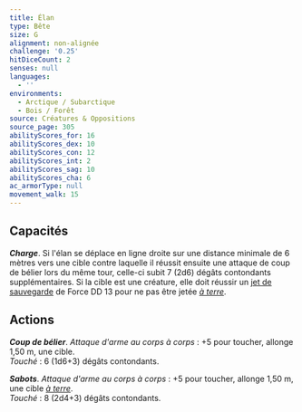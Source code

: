 ```yaml
---
title: Élan
type: Bête
size: G
alignment: non-alignée
challenge: '0.25'
hitDiceCount: 2
senses: null
languages:
  - ''
environments:
  - Arctique / Subarctique
  - Bois / Forêt
source: Créatures & Oppositions
source_page: 305
abilityScores_for: 16
abilityScores_dex: 10
abilityScores_con: 12
abilityScores_int: 2
abilityScores_sag: 10
abilityScores_cha: 6
ac_armorType: null
movement_walk: 15
---
```

## Capacités
_**Charge**_. Si l'élan se déplace en ligne droite sur une distance minimale de 6 mètres vers une cible contre laquelle il réussit ensuite une attaque de coup de bélier lors du même tour, celle-ci subit 7 (2d6) dégâts contondants supplémentaires. Si la cible est une créature, elle doit réussir un [jet de sauvegarde](/utiliser-les-caracteristiques/#jets-de-sauvegarde) de Force DD 13 pour ne pas être jetée [_à terre_](/gerer-la-sante-du-personnage/#a-terre).

## Actions
_**Coup de bélier**_. _Attaque d'arme au corps à corps_ : +5 pour toucher, allonge 1,50 m, une cible.  
_Touché_ : 6 (1d6+3) dégâts contondants.

_**Sabots**_. _Attaque d'arme au corps à corps_ : +5 pour toucher, allonge 1,50 m, une cible [_à terre_](/gerer-la-sante-du-personnage/#a-terre).  
_Touché_ : 8 (2d4+3) dégâts contondants.

